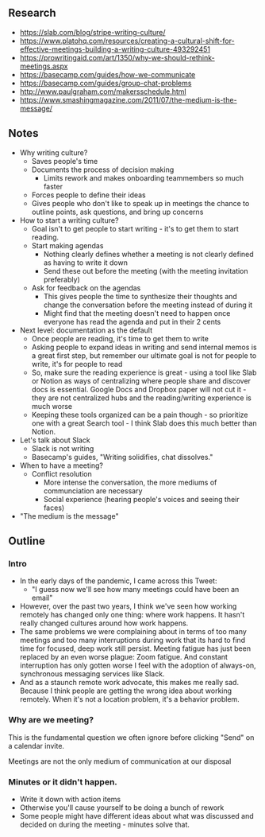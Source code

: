  ## Research
- https://slab.com/blog/stripe-writing-culture/
- https://www.platohq.com/resources/creating-a-cultural-shift-for-effective-meetings-building-a-writing-culture-493292451
- https://prowritingaid.com/art/1350/why-we-should-rethink-meetings.aspx
- https://basecamp.com/guides/how-we-communicate
- https://basecamp.com/guides/group-chat-problems
- http://www.paulgraham.com/makersschedule.html
- https://www.smashingmagazine.com/2011/07/the-medium-is-the-message/

## Notes
- Why writing culture?
	- Saves people's time
	- Documents the process of decision making
		- Limits rework and makes onboarding teammembers so much faster
	- Forces people to define their ideas
	- Gives people who don't like to speak up in meetings the chance to outline points, ask questions, and bring up concerns 
- How to start a writing culture?
	- Goal isn't to get people to start writing - it's to get them to start reading.
	- Start making agendas
		- Nothing clearly defines whether a meeting is not clearly defined as having to write it down
		- Send these out before the meeting (with the meeting invitation preferably)
	- Ask for feedback on the agendas
		- This gives people the time to synthesize their thoughts and change the conversation before the meeting instead of during it
		- Might find that the meeting doesn't need to happen once everyone has read the agenda and put in their 2 cents
- Next level: documentation as the default
	- Once people are reading, it's time to get them to write
	- Asking people to expand ideas in writing and send internal memos is a great first step, but remember our ultimate goal is not for people to write, it's for people to read
	- So, make sure the reading experience is great - using a tool like Slab or Notion as ways of centralizing where people share and discover docs is essential. Google Docs and Dropbox paper will not cut it - they are not centralized hubs and the reading/writing experience is much worse
	- Keeping these tools organized can be a pain though - so prioritize one with a great Search tool - I think Slab does this much better than Notion.
- Let's talk about Slack
	- Slack is not writing
	- Basecamp's guides, "Writing solidifies, chat dissolves."
- When to have a meeting?
	- Conflict resolution
		- More intense the conversation, the more mediums of communciation are necessary
		- Social experience (hearing people's voices and seeing their faces)
- "The medium is the message"

## Outline
### Intro
- In the early days of the pandemic, I came across this Tweet:
	- "I guess now we'll see how many meetings could have been an email"
- However, over the past two years, I think we've seen how working remotely has changed only one thing: where work happens. It hasn't really changed cultures around how work happens.
- The same problems we were complaining about in terms of too many meetings and too many interruptions during work that its hard to find time for focused, deep work still persist. Meeting fatigue has just been replaced by an even worse plague: Zoom fatigue. And constant interruption has only gotten worse I feel with the adoption of always-on, synchronous messaging services like Slack. 
- And as a staunch remote work advocate, this makes me really sad. Because I think people are getting the wrong idea about working remotely. When it's not a location problem, it's a behavior problem.

### Why are we meeting?
This is the fundamental question we often ignore before clicking "Send" on a calendar invite. 

Meetings are not the only medium of communication at our disposal 

### Minutes or it didn't happen.
- Write it down with action items
- Otherwise you'll cause yourself to be doing a bunch of rework 
- Some people might have different ideas about what was discussed and decided on during the meeting - minutes solve that.
